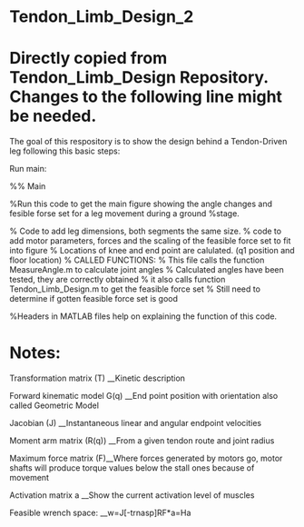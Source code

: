 # Tendon_Limb_Design_2

# Directly copied from Tendon_Limb_Design Repository. Changes to the following line might be needed.


The goal of this respository is to show the design behind a Tendon-Driven leg following this basic steps:

Run main:

%% Main 

%Run this code to get the main figure showing the angle changes and fesible forse set for a leg movement during a ground %stage.

% Code to add leg dimensions, both segments the same size. 
% code to add motor parameters, forces and the scaling of the feasible force set to fit into figure
% Locations of knee and end point are calulated. (q1 position and floor location)
% CALLED FUNCTIONS: 
% This file calls the function MeasureAngle.m to calculate joint angles
%       Calculated angles have been tested, they are correctly obtained
% it also calls function Tendon_Limb_Design.m to get the feasible force set
%       Still need to determine if gotten feasible force set is good 

%Headers in MATLAB files help on explaining the function of this code.


# Notes:


Transformation matrix (T) __Kinetic description

Forward kinematic model G(q) __End point position with orientation also called Geometric Model

Jacobian (J) __Instantaneous linear and angular endpoint velocities

Moment arm matrix (R(q)) __From a given tendon route and joint radius

Maximum force matrix (F)__Where forces generated by motors go, motor shafts will produce torque values below the stall ones because of movement

Activation matrix a __Show the current activation level of muscles

Feasible wrench space: __w=J[-trnasp]RF*a=Ha


